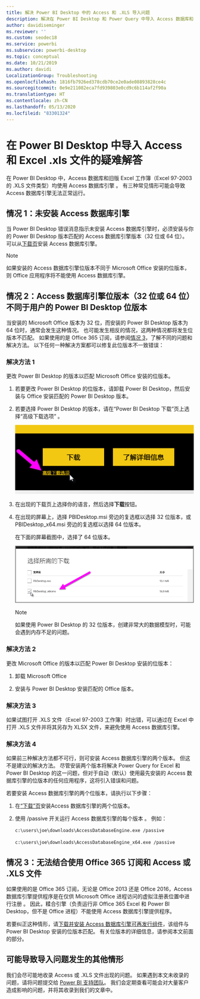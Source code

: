 ```yaml
---
title: 解决 Power BI Desktop 中的 Access 和 .XLS 导入问题
description: 解决在 Power BI Desktop 和 Power Query 中导入 Access 数据库和 .XLS 电子表格出现的问题
author: davidiseminger
ms.reviewer: ''
ms.custom: seodec18
ms.service: powerbi
ms.subservice: powerbi-desktop
ms.topic: conceptual
ms.date: 10/21/2019
ms.author: davidi
LocalizationGroup: Troubleshooting
ms.openlocfilehash: 1816fb7926ed378cdb70ce2e0ade08893828ce4c
ms.sourcegitcommit: 0e9e211082eca7fd939803e0cd9c6b114af2f90a
ms.translationtype: HT
ms.contentlocale: zh-CN
ms.lasthandoff: 05/13/2020
ms.locfileid: "83301324"
---
```

# <a name="troubleshoot-importing-access-and-excel-xls-files-in-power-bi-desktop"></a>在 Power BI Desktop 中导入 Access 和 Excel .xls 文件的疑难解答

在 Power BI Desktop 中，Access 数据库和旧版 Excel 工作簿（Excel 97-2003 的 .XLS 文件类型）均使用 Access 数据库引擎  。 有三种常见情形可能会导致 Access 数据库引擎无法正常运行。

## <a name="situation-1-no-access-database-engine-is-installed"></a>情况 1：未安装 Access 数据库引擎

当 Power BI Desktop 错误消息指示未安装 Access 数据库引擎时，必须安装与你的 Power BI Desktop 版本匹配的 Access 数据库引擎版本（32 位或 64 位）。 可以从[下载页](https://www.microsoft.com/download/details.aspx?id=13255)安装 Access 数据库引擎。

>[!NOTE]
>如果安装的 Access 数据库引擎位版本不同于 Microsoft Office 安装的位版本，则 Office 应用程序将不能使用 Access 数据库引擎。

## <a name="situation-2-the-access-database-engine-bit-version-32-bit-or-64-bit-is-different-from-your-power-bi-desktop-bit-version"></a>情况 2：Access 数据库引擎位版本（32 位或 64 位）不同于用户的 Power BI Desktop 位版本

当安装的 Microsoft Office 版本为 32 位，而安装的 Power BI Desktop 版本为 64 位时，通常会发生这种情况。 也可能发生相反的情况，这两种情况都将发生位版本不匹配。 如果使用的是 Office 365 订阅，请参阅[情况 3](#situation-3-trouble-using-access-or-xls-files-with-an-office-365-subscription)，了解不同的问题和解决方法。 以下任何一种解决方案都可以修复此位版本不一致错误：

### <a name="solution-1"></a>解决方法 1

更改 Power BI Desktop 的版本以匹配 Microsoft Office 安装的位版本。 

1. 若要更改 Power BI Desktop 的位版本，请卸载 Power BI Desktop，然后安装与 Office 安装匹配的 Power BI Desktop 版本。 

1. 若要选择 Power BI Desktop 的版本，请在“Power BI Desktop 下载”页上选择“高级下载选项”  。
   
   ![“Power BI Desktop 下载”页面上的“高级下载”选项](media/desktop-access-database-errors/desktop-access-errors-1.png)
   
1. 在出现的下载页上选择你的语言，然后选择**下载**按钮。 
 
1. 在出现的屏幕上，选择 PBIDesktop.msi 旁边的复选框以选择 32 位版本，或 PBIDesktop_x64.msi 旁边的复选框以选择 64 位版本。 

   在下面的屏幕截图中，选择了 64 位版本。
   
   ![选择 Power BI Desktop 下载类型](media/desktop-access-database-errors/desktop-access-errors-2.png)
   
   >[!NOTE]
   >如果使用 Power BI Desktop 的 32 位版本，创建非常大的数据模型时，可能会遇到内存不足的问题。

### <a name="solution-2"></a>解决方法 2

更改 Microsoft Office 的版本以匹配 Power BI Desktop 安装的位版本：

1. 卸载 Microsoft Office

2. 安装与 Power BI Desktop 安装匹配的 Office 版本。

### <a name="solution-3"></a>解决方法 3

如果试图打开 .XLS 文件（Excel 97-2003 工作簿）时出错，可以通过在 Excel 中打开 .XLS 文件并将其另存为 XLSX 文件，来避免使用 Access 数据库引擎。

### <a name="solution-4"></a>解决方法 4

如果前三种解决方法都不可行，则可安装 Access 数据库引擎的两个版本。 但这不是建议的解决方法。 尽管安装两个版本将解决 Power Query for Excel 和 Power BI Desktop 的这一问题，但对于自动（默认）使用最先安装的 Access 数据库引擎的位版本的任何应用程序，这将引入错误和问题。 

若要安装 Access 数据库引擎的两个位版本，请执行以下步骤：

1. 在[“下载”页](https://www.microsoft.com/download/details.aspx?id=13255)安装Access 数据库引擎的两个位版本。 

1. 使用 /passive 开关运行 Access 数据库引擎的每个版本  。 例如：
   
       c:\users\joe\downloads\AccessDatabaseEngine.exe /passive
   
       c:\users\joe\downloads\AccessDatabaseEngine_x64.exe /passive

## <a name="situation-3-trouble-using-access-or-xls-files-with-an-office-365-subscription"></a>情况 3：无法结合使用 Office 365 订阅和 Access 或 .XLS 文件

如果使用的是 Office 365 订阅，无论是 Office 2013 还是 Office 2016，Access 数据库引擎提供程序是在仅供 Microsoft Office 进程访问的虚拟注册表位置中进行注册    。 因此，糅合引擎（负责运行非 Office 365 Excel 和 Power BI Desktop，但不是 Office 进程）不能使用 Access 数据库引擎提供程序。

若要纠正这种情形，请[下载并安装 Access 数据库引擎可再发行组件](https://www.microsoft.com/download/details.aspx?id=13255)，该组件与 Power BI Desktop 安装的位版本匹配。 有关位版本的详细信息，请参阅本文前面的部分。

## <a name="other-situations-that-can-cause-import-issues"></a>可能导致导入问题发生的其他情形

我们会尽可能地收录 Access 或 .XLS 文件出现的问题。 如果遇到本文未收录的问题，请将问题提交给 [Power BI 支持团队](https://powerbi.microsoft.com/support/)。 我们会定期查看可能会对大量客户造成影响的问题，并将其收录到我们的文章中。

